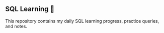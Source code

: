 ## SQL Learning 🐬

This repository contains my daily SQL learning progress, practice queries, and notes.
